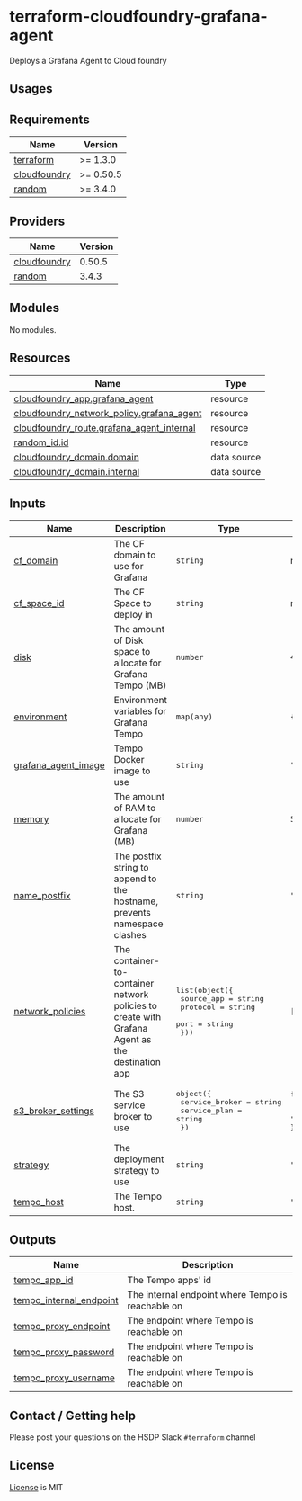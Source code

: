 # terraform-cloudfoundry-grafana-agent

Deploys a Grafana Agent to Cloud foundry

## Usages

<!-- BEGIN_TF_DOCS -->
## Requirements

| Name | Version |
|------|---------|
| <a name="requirement_terraform"></a> [terraform](#requirement\_terraform) | >= 1.3.0 |
| <a name="requirement_cloudfoundry"></a> [cloudfoundry](#requirement\_cloudfoundry) | >= 0.50.5 |
| <a name="requirement_random"></a> [random](#requirement\_random) | >= 3.4.0 |

## Providers

| Name | Version |
|------|---------|
| <a name="provider_cloudfoundry"></a> [cloudfoundry](#provider\_cloudfoundry) | 0.50.5 |
| <a name="provider_random"></a> [random](#provider\_random) | 3.4.3 |

## Modules

No modules.

## Resources

| Name | Type |
|------|------|
| [cloudfoundry_app.grafana_agent](https://registry.terraform.io/providers/cloudfoundry-community/cloudfoundry/latest/docs/resources/app) | resource |
| [cloudfoundry_network_policy.grafana_agent](https://registry.terraform.io/providers/cloudfoundry-community/cloudfoundry/latest/docs/resources/network_policy) | resource |
| [cloudfoundry_route.grafana_agent_internal](https://registry.terraform.io/providers/cloudfoundry-community/cloudfoundry/latest/docs/resources/route) | resource |
| [random_id.id](https://registry.terraform.io/providers/random/latest/docs/resources/id) | resource |
| [cloudfoundry_domain.domain](https://registry.terraform.io/providers/cloudfoundry-community/cloudfoundry/latest/docs/data-sources/domain) | data source |
| [cloudfoundry_domain.internal](https://registry.terraform.io/providers/cloudfoundry-community/cloudfoundry/latest/docs/data-sources/domain) | data source |

## Inputs

| Name | Description | Type | Default | Required |
|------|-------------|------|---------|:--------:|
| <a name="input_cf_domain"></a> [cf\_domain](#input\_cf\_domain) | The CF domain to use for Grafana | `string` | n/a | yes |
| <a name="input_cf_space_id"></a> [cf\_space\_id](#input\_cf\_space\_id) | The CF Space to deploy in | `string` | n/a | yes |
| <a name="input_disk"></a> [disk](#input\_disk) | The amount of Disk space to allocate for Grafana Tempo (MB) | `number` | `4980` | no |
| <a name="input_environment"></a> [environment](#input\_environment) | Environment variables for Grafana Tempo | `map(any)` | `{}` | no |
| <a name="input_grafana_agent_image"></a> [grafana\_agent\_image](#input\_grafana\_agent\_image) | Tempo Docker image to use | `string` | `"grafana/agent:v0.32.1"` | no |
| <a name="input_memory"></a> [memory](#input\_memory) | The amount of RAM to allocate for Grafana (MB) | `number` | `512` | no |
| <a name="input_name_postfix"></a> [name\_postfix](#input\_name\_postfix) | The postfix string to append to the hostname, prevents namespace clashes | `string` | `""` | no |
| <a name="input_network_policies"></a> [network\_policies](#input\_network\_policies) | The container-to-container network policies to create with Grafana Agent as the destination app | <pre>list(object({<br>    source_app = string<br>    protocol   = string<br>    port       = string<br>  }))</pre> | `[]` | no |
| <a name="input_s3_broker_settings"></a> [s3\_broker\_settings](#input\_s3\_broker\_settings) | The S3 service broker to use | <pre>object({<br>    service_broker = string<br>    service_plan   = string<br>  })</pre> | <pre>{<br>  "service_broker": "hsdp-s3",<br>  "service_plan": "s3_bucket"<br>}</pre> | no |
| <a name="input_strategy"></a> [strategy](#input\_strategy) | The deployment strategy to use | `string` | `"rolling"` | no |
| <a name="input_tempo_host"></a> [tempo\_host](#input\_tempo\_host) | The Tempo host. | `string` | `"localhost:4317"` | no |

## Outputs

| Name | Description |
|------|-------------|
| <a name="output_tempo_app_id"></a> [tempo\_app\_id](#output\_tempo\_app\_id) | The Tempo apps' id |
| <a name="output_tempo_internal_endpoint"></a> [tempo\_internal\_endpoint](#output\_tempo\_internal\_endpoint) | The internal endpoint where Tempo is reachable on |
| <a name="output_tempo_proxy_endpoint"></a> [tempo\_proxy\_endpoint](#output\_tempo\_proxy\_endpoint) | The endpoint where Tempo is reachable on |
| <a name="output_tempo_proxy_password"></a> [tempo\_proxy\_password](#output\_tempo\_proxy\_password) | The endpoint where Tempo is reachable on |
| <a name="output_tempo_proxy_username"></a> [tempo\_proxy\_username](#output\_tempo\_proxy\_username) | The endpoint where Tempo is reachable on |
<!-- END_TF_DOCS -->

## Contact / Getting help

Please post your questions on the HSDP Slack `#terraform` channel

## License

[License](./LICENSE.md) is MIT
